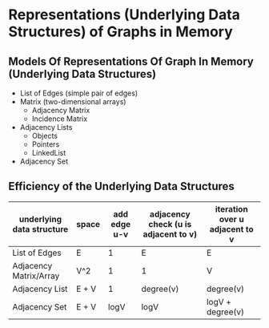 # Representations (Underlying Data Structures) of Graphs in Memory

## Models Of Representations Of Graph In Memory (Underlying Data Structures)

- List of Edges (simple pair of edges)
- Matrix (two-dimensional arrays)
    - Adjacency Matrix
    - Incidence Matrix
- Adjacency Lists
    - Objects
    - Pointers
    - LinkedList
- Adjacency Set

## Efficiency of the Underlying Data Structures

| underlying data structure | space | add edge u-v | adjacency check (u is adjacent to v) | iteration over u adjacent to v |
|---------------------------|-------|--------------|--------------------------------------|--------------------------------|
| List of Edges             | E     | 1            | E                                    | E                              |
| Adjacency Matrix/Array    | V^2   | 1            | 1                                    | V                              |
| Adjacency List            | E + V | 1            | degree(v)                            | degree(v)                      |
| Adjacency Set             | E + V | logV         | logV                                 | logV + degree(v)               |

